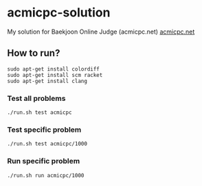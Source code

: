 # acmicpc-solution
My solution for Baekjoon Online Judge (acmicpc.net)
[acmicpc.net](https://www.acmicpc.net/)

## How to run?
```
sudo apt-get install colordiff
sudo apt-get install scm racket
sudo apt-get install clang
```

### Test all problems
```
./run.sh test acmicpc
```

### Test specific problem
```
./run.sh test acmicpc/1000
```

### Run specific problem
```
./run.sh run acmicpc/1000
```

